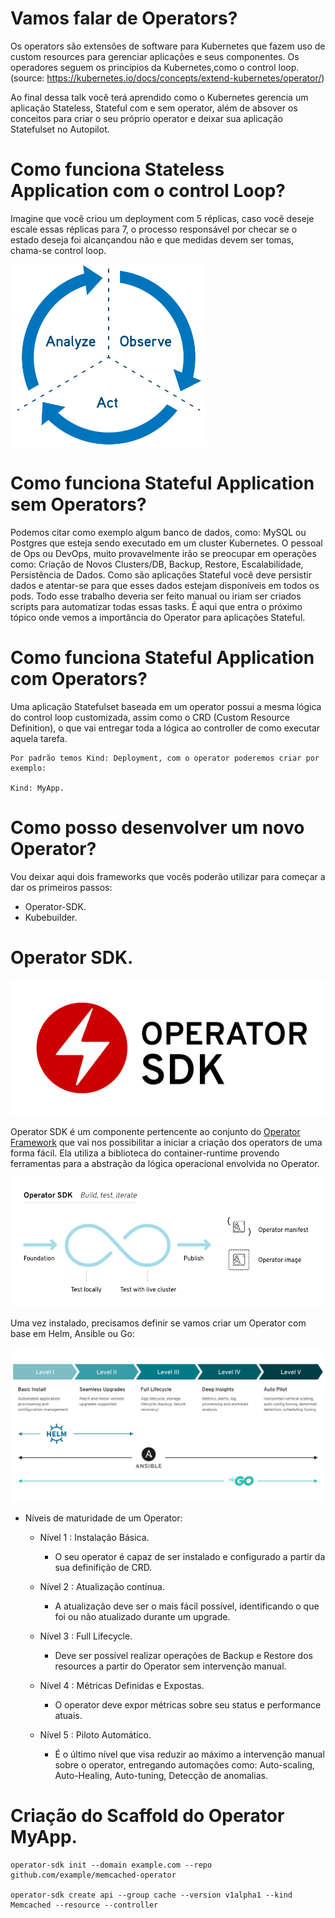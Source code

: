 # Vamos falar de Operators?

Os operators são extensões de software para Kubernetes que fazem uso de custom resources para gerenciar aplicações e seus componentes. Os operadores seguem os princípios da Kubernetes,como o control loop. (source: https://kubernetes.io/docs/concepts/extend-kubernetes/operator/)

Ao final dessa talk você terá aprendido como o Kubernetes gerencia um aplicação Stateless, Stateful com e sem operator, além de absover os conceitos para criar o seu próprio operator e deixar sua aplicação Statefulset no Autopilot.

# Como funciona Stateless Application com o control Loop?

Imagine que você criou um deployment com 5 réplicas, caso você deseje escale essas réplicas para 7, o processo responsável por checar se o estado deseja foi alcançandou não e que medidas devem ser tomas, chama-se control loop.

![control loop](https://raw.githubusercontent.com/yuriolisa/talks/main/DoD-Vitoria/controlloop.png)

# Como funciona Stateful Application sem Operators?

Podemos citar como exemplo algum banco de dados, como: MySQL ou Postgres que esteja sendo executado em um cluster Kubernetes. O pessoal de Ops ou DevOps, muito provavelmente irão se preocupar em operações como: Criação de Novos Clusters/DB, Backup, Restore, Escalabilidade, Persistência de Dados. Como são aplicações Stateful você deve persistir dados e atentar-se para que esses dados estejam disponíveis em todos os pods. Todo esse trabalho deveria ser feito manual ou iriam ser criados scripts para automatizar todas essas tasks. É aqui que entra o próximo tópico onde vemos a importância do Operator para aplicações Stateful.

# Como funciona Stateful Application com Operators?

Uma aplicação Statefulset baseada em um operator possui a mesma lógica do control loop customizada, assim como o CRD (Custom Resource Definition), o que vai entregar toda a lógica ao controller de como executar aquela tarefa.
  `````
  Por padrão temos Kind: Deployment, com o operator poderemos criar por exemplo: 
  
  Kind: MyApp.
  `````

# Como posso desenvolver um novo Operator?

Vou deixar aqui dois frameworks que vocês poderão utilizar para começar a dar os primeiros passos: 

- Operator-SDK.
- Kubebuilder.

# Operator SDK. 

![operator sdk](https://raw.githubusercontent.com/yuriolisa/talks/main/DoD-Vitoria/operator_logo_sdk_color.svg)

Operator SDK é um componente pertencente ao conjunto do [Operator Framework][of-home] que vai nos possibilitar a iniciar a criação dos operators de uma forma fácil. Ela utiliza a biblioteca do container-runtime provendo ferramentas para a abstração da lógica operacional envolvida no Operator.

![operator sdk](operator-sdk.png)

Uma vez instalado, precisamos definir se vamos criar um Operator com base em Helm, Ansible ou Go:

![operator sdk](operator-capability-level.png)

- Níveis de maturidade de um Operator: 
  - Nível 1 : Instalação Básica.
    - O seu operator é capaz de ser instalado e configurado a partir da sua definifição de CRD.

  - Nível 2 : Atualização contínua.
    - A atualização deve ser o mais fácil possível, identificando o que foi ou não atualizado durante um upgrade.

  - Nível 3 : Full Lifecycle. 
    - Deve ser possível realizar operações de Backup e Restore dos resources a partir do Operator sem intervenção manual.

  - Nível 4 : Métricas Definidas e Expostas.
    - O operator deve expor métricas sobre seu status e performance atuais.
  
  - Nível 5 : Piloto Automático.
    - É o último nível que visa reduzir ao máximo a intervenção manual sobre o operator, entregando automações como: Auto-scaling, Auto-Healing, Auto-tuning, Detecção de anomalias.

# Criação do Scaffold do Operator MyApp.

``````
operator-sdk init --domain example.com --repo github.com/example/memcached-operator

operator-sdk create api --group cache --version v1alpha1 --kind Memcached --resource --controller
``````

[of-home]: https://github.com/operator-framework
